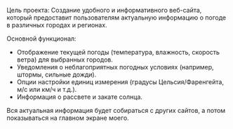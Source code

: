 Цель проекта: Создание удобного и информативного веб-сайта, который предоставит пользователям актуальную информацию о погоде в различных городах и регионах.

Основной функционал:
- Отображение текущей погоды (температура, влажность, скорость ветра) для выбранных городов.
- Уведомления о неблагоприятных погодных условиях (например, штормы, сильные дожди).
- Опции настройки единиц измерения (градусы Цельсия/Фаренгейта, м/с или км/ч и т.д.).
- Информация о рассвете и закате солнца.

Вся актуальная информация будет собираться с других сайтов, а потом показываться на главном экране моего.
